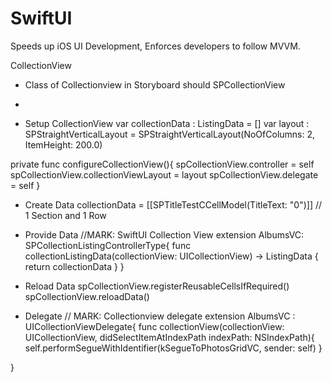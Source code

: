 # SwiftUI #

Speeds up iOS UI Development, Enforces developers to follow MVVM.

CollectionView

* Class of Collectionview in Storyboard should SPCollectionView

* 

* Setup CollectionView
var collectionData : ListingData<CollectionViewSection> = []
var layout : SPStraightVerticalLayout = SPStraightVerticalLayout(NoOfColumns: 2, ItemHeight: 200.0)

private func configureCollectionView(){
        spCollectionView.controller = self
        spCollectionView.collectionViewLayout = layout
        spCollectionView.delegate = self
    }

* Create Data
collectionData = [[SPTitleTestCCellModel(TitleText: "0")]]  // 1 Section and 1 Row

* Provide Data
//MARK: SwiftUI Collection View
extension AlbumsVC: SPCollectionListingControllerType{
    func collectionListingData(collectionView: UICollectionView) -> ListingData<CollectionViewSection> {
        return collectionData
    }
}

* Reload Data
spCollectionView.registerReusableCellsIfRequired()
spCollectionView.reloadData()

* Delegate
// MARK: Collectionview delegate
extension AlbumsVC : UICollectionViewDelegate{
    func collectionView(collectionView: UICollectionView, didSelectItemAtIndexPath indexPath: NSIndexPath){
        self.performSegueWithIdentifier(kSegueToPhotosGridVC, sender: self)
    }

}


